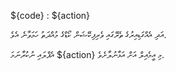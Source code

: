 ${code} : ${action}

އަދި އެއްގަޑިއިރުގެ ތެރޭގައި ވެރިފިކޭޝަން ކޯޑްގެ މުއްދަތު ހަމަވާނެ އެވެ.

އެޕްލައި ނުކުރާނަމަ ${action} މި އީމެއިލް އަށް އަޅާނުލާށެވެ.
